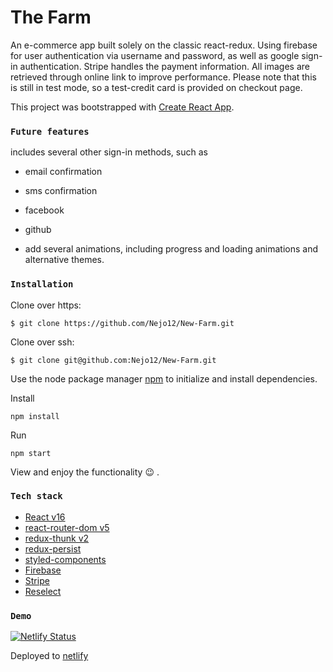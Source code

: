 # The Farm

An e-commerce app built solely on the classic react-redux.
Using firebase for user authentication via username and password, as well as google sign-in authentication.
Stripe handles the payment information. All images are retrieved through online link to improve performance. Please note that this is still in test mode, so a test-credit card is provided on checkout page.

This project was bootstrapped with [Create React App](https://github.com/facebook/create-react-app).

### `Future features`

includes several other sign-in methods, such as

- email confirmation
- sms confirmation
- facebook
- github

- add several animations, including progress and loading animations and alternative themes.

### `Installation`

Clone over https:

```
$ git clone https://github.com/Nejo12/New-Farm.git
```

Clone over ssh:

```
$ git clone git@github.com:Nejo12/New-Farm.git
```

Use the node package manager [npm](https://www.npmjs.com/) to initialize and install dependencies.

Install

```
npm install
```

Run

```
npm start
```

View and enjoy the functionality :wink: .

### `Tech stack`

- [React v16](https://reactjs.org/)
- [react-router-dom v5](https://www.npmjs.com/package/react-router-dom)
- [redux-thunk v2](https://www.npmjs.com/package/redux-thunk)
- [redux-persist](https://github.com/rt2zz/redux-persist)
- [styled-components](https://styled-components.com/)
- [Firebase](https://firebase.google.com/)
- [Stripe](https://stripe.com)
- [Reselect](https://github.com/reduxjs/reselect)

### `Demo`

[![Netlify Status](https://api.netlify.com/api/v1/badges/e7408072-1efe-47cd-b4a9-1fa897bd68e6/deploy-status)](https://app.netlify.com/sites/thefarm/deploys)

Deployed to [netlify](https://thefarm.netlify.com/)
